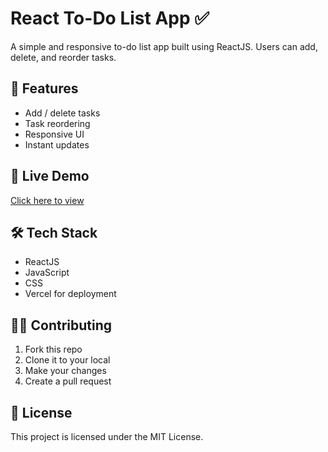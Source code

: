 # React To-Do List App ✅

A simple and responsive to-do list app built using ReactJS. Users can add, delete, and reorder tasks.

## 🌟 Features
- Add / delete tasks
- Task reordering
- Responsive UI
- Instant updates

## 🚀 Live Demo
[Click here to view](https://to-do-list-app-sigma-rouge.vercel.app/)

## 🛠️ Tech Stack
- ReactJS
- JavaScript
- CSS
- Vercel for deployment

## 🧑‍💻 Contributing
1. Fork this repo
2. Clone it to your local
3. Make your changes
4. Create a pull request

## 📄 License
This project is licensed under the MIT License.
